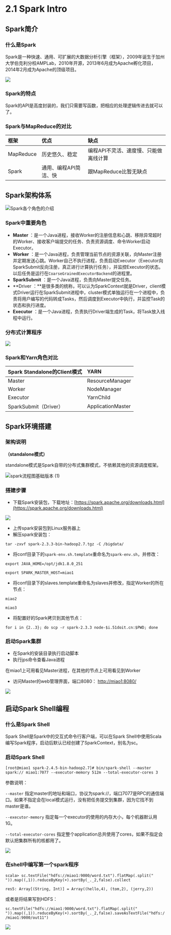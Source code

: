 # 2.1 Spark Intro

## Spark简介

### 什么是Spark

Spark是一种快速、通用、可扩展的大数据分析引擎（框架），2009年诞生于加州大学伯克利分校AMPLab，2010年开源，2013年6月成为Apache孵化项目，2014年2月成为Apache的顶级项目。

![](../../.gitbook/assets/0%20%281%29.png)

### Spark的特点

Spark的API是高度封装的，我们只需要写函数，把相应的处理逻辑传进去就可以了。

### Spark与MapReduce的对比

| **框架** | **优点** | **缺点** |
| :--- | :--- | :--- |
| MapReduce | 历史悠久、稳定 | 编程API不灵活、速度慢、只能做离线计算 |
| Spark | 通用、编程API简洁、快 | 跟MapReduce比暂无缺点 |

## Spark架构体系

![Spark&#x5404;&#x4E2A;&#x89D2;&#x8272;&#x7684;&#x4ECB;&#x7ECD;](../../.gitbook/assets/1%20%282%29.png)

### Spark中重要角色

* **Master** ：是一个Java进程，接收Worker的注册信息和心跳、移除异常超时的Worker、接收客户端提交的任务、负责资源调度、命令Worker启动Executor。
* **Worker** ：是一个Java进程，负责管理当前节点的资源关联，向Master注册并定期发送心跳。Worker自己不执行进程，负责启动Executor（Executor向SparkSubmit反向注册，真正进行计算执行任务），并监控Executor的状态。以后任务是运行在`CoarseGrainedExecutorBackend`的进程里。
* **SparkSubmit** ：是一个Java进程，负责向Master提交任务。
* **Driver ：**是很多类的统称，可以认为SparkContext就是Driver，client模式Driver运行在SparkSubmit进程中，cluster模式单独运行在一个进程中，负责将用户编写的代码转成Tasks，然后调度到Executor中执行，并监控Task的状态和执行进度。
* **Executor** ：是一个Java进程，负责执行Driver端生成的Task，将Task放入线程中运行。

### 分布式计算程序

![](../../.gitbook/assets/fen-bu-shi-ji-suan-cheng-xu-%20%281%29.png)

### Spark和Yarn角色对比

| **Spark Standalone的Client模式** | **YARN** |
| :--- | :--- |
| Master | ResourceManager |
| Worker | NodeManager |
| Executor | YarnChild |
| SparkSubmit（Driver） | ApplicationMaster |

## Spark环境搭建

### 架构说明

**（standalone模式）**

standalone模式是Spark自带的分布式集群模式，不依赖其他的资源调度框架。

![spark&#x6D41;&#x7A0B;&#x56FE;&#x57FA;&#x7840;&#x7248;&#x672C; \(1\)](../../.gitbook/assets/2%20%281%29.png)

### 搭建步骤

* 下载Spark安装包，下载地址：[https://spark.apache.org/downloads.html](https://spark.apache.org/downloads.html)

![](../../.gitbook/assets/3%20%281%29.png)

* 上传spark安装包到Linux服务器上
* 解压spark安装包：

`tar -zxvf spark-2.3.3-bin-hadoop2.7.tgz -C /bigdata/`

* 将conf目录下的`spark-env.sh.template`重命名为`spark-env.sh`，并修改：

`export JAVA_HOME=/opt/jdk1.8.0_251`

`export SPARK_MASTER_HOST=miao1`

* 将conf目录下的slaves.template重命名为slaves并修改，指定Worker的所在节点：

`miao2`

`miao3`

* 将配置好的Spark拷贝到其他节点：

`for i in {2..3}; do scp -r spark-2.3.3 node-$i.51doit.cn:$PWD; done`

### 启动Spark集群

* 在Spark的安装目录执行启动脚本
* 执行jps命令查看Java进程

在miao1上可用看见Master进程，在其他的节点上可用看见到Worker

* 访问Master的web管理界面，端口8080： [http://miao1:8080/](http://miao1:8080/)

![](../../.gitbook/assets/image%20%285%29.png)

## 启动Spark Shell编程

### 什么是Spark Shell

Spark Shell是Spark中的交互式命令行客户端，可以在Spark Shell中使用Scala编写Spark程序，启动后默认已经创建了SparkContext，别名为sc。

### 启动Spark Shell

`[root@miao1 spark-2.4.5-bin-hadoop2.7]# bin/spark-shell --master spark:// miao1:7077 --executor-memory 512m --total-executor-cores 3`

参数说明：

`--master` 指定master的地址和端口，协议为spark://，端口7077是RPC的通信端口。如果不指定会在local模式运行，没有把任务提交到集群，因为它找不到master是谁。

`--executor-memory` 指定每一个executor的使用的内存大小，每个机器默认用1G。

`--total-executor-cores` 指定整个application总共使用了cores，如果不指定会默认把集群所有的核都用了。

![](../../.gitbook/assets/image%20%286%29.png)

### 在shell中编写第一个spark程序

`scala> sc.textFile("hdfs://miao1:9000/word.txt").flatMap(.split(" ")).map((,1)).reduceByKey(+).sortBy(_._2,false).collect`

`res5: Array[(String, Int)] = Array((hello,4), (tom,2), (jerry,2))`

或者是将结果写到HDFS：

`sc.textFile("hdfs://miao1:9000/word.txt").flatMap(.split(" ")).map((,1)).reduceByKey(+).sortBy(_._2,false).saveAsTextFile("hdfs://miao1:9000/out11")`

![](../../.gitbook/assets/image%20%288%29.png)

